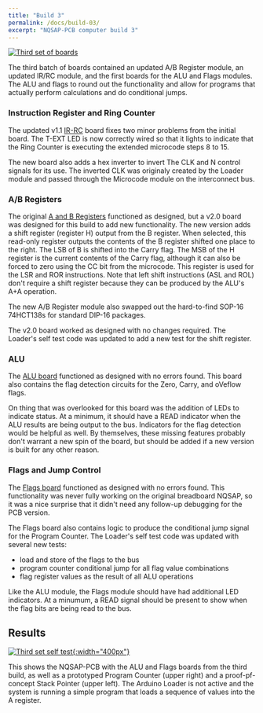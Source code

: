 ```yaml
---
title: "Build 3"
permalink: /docs/build-03/
excerpt: "NQSAP-PCB computer build 3"
---
```


[![Third set of boards](../../assets/images/boards3-500.jpg "Third set of boards")](../../assets/images/boards3.jpg)

The third batch of boards contained an updated A/B Register module, an updated IR/RC
module, and the first boards for the ALU and Flags modules. The ALU and flags to round out
the functionality and allow for programs that actually perform calculations and do
conditional jumps.

### Instruction Register and Ring Counter

The updated v1.1 [IR-RC](../ir-rc/) board fixes two minor problems from the initial board.
The T-EXT LED is now correctly wired so that it lights to indicate that the Ring Counter
is executing the extended microcode steps 8 to 15.

The new board also adds a hex inverter to invert The CLK and N control signals for its
use. The inverted CLK was originaly created by the Loader module and passed through the
Microcode module on the interconnect bus.

### A/B Registers

The original [A and B Registers](../ab-registers/) functioned as designed, but a v2.0
board was designed for this build to add new functionality.  The new version adds a shift
register (register H) output from the B register.  When selected, this read-only register
outputs the contents of the B register shifted one place to the right.  The LSB of B is
shifted into the Carry flag.  The MSB of the H register is the current contents of the
Carry flag, although it can also be forced to zero using the CC bit from the microcode.
This register is used for the LSR and ROR instructions.  Note that left shift instructions
(ASL and ROL) don't require a shift register because they can be produced by the ALU's A+A
operation.

The new A/B Register module also swapped out the hard-to-find SOP-16 74HCT138s for
standard DIP-16 packages.

The v2.0 board worked as designed with no changes required. The Loader's self test code
was updated to add a new test for the shift register.

### ALU

The [ALU board](../alu/) functioned as designed with no errors found.  This board also
contains the flag detection circuits for the Zero, Carry, and oVeflow flags.  

On thing that was overlooked for this board was the addition of LEDs to indicate status.
At a minimum, it should have a READ indicator when the ALU results are being output to the
bus.  Indicators for the flag detection would be helpful as well.  By themselves, these
missing features probably don't warrant a new spin of the board, but should be added if a
new version is built for any other reason.

### Flags and Jump Control

The [Flags board](../flags/) functioned as designed with no errors found.  This
functionality was never fully working on the original breadboard NQSAP, so it was a nice
surprise that it didn't need any follow-up debugging for the PCB version.

The Flags board also contains logic to produce the conditional jump signal for the
Program Counter.  The Loader's self test code was updated with several new tests:
* load and store of the flags to the bus
* program counter conditional jump for all flag value combinations
* flag register values as the result of all ALU operations

Like the ALU module, the Flags module should have had additional LED indicators.  At a
minumum, a READ signal should be present to show when the flag bits are being read to the
bus.

## Results

[![Third set self test](../../assets/images/boards3.gif "third set of boards"){:width="400px"}](../../assets/images/boards3.gif)

This shows the NQSAP-PCB with the ALU and Flags boards from the third build, as well as a
prototyped Program Counter (upper right) and a proof-pf-concept Stack Pointer (upper
left). The Arduino Loader is not active and the system is running a simple program that
loads a sequence of values into the A register.
